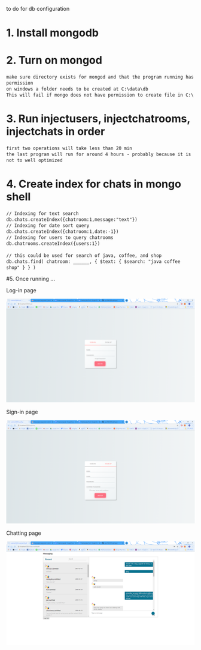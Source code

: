 to do for db configuration

# 1. Install mongodb

# 2. Turn on mongod

	make sure directory exists for mongod and that the program running has permission
	on windows a folder needs to be created at C:\data\db
	This will fail if mongo does not have permission to create file in C:\

# 3. Run injectusers, injectchatrooms, injectchats in order

	first two operations will take less than 20 min
	the last program will run for around 4 hours - probably because it is not to well optimized

# 4. Create index for chats in mongo shell

	// Indexing for text search
	db.chats.createIndex({chatroom:1,message:"text"})
	// Indexing for date sort query
	db.chats.createIndex({chatroom:1,date:-1})
	// Indexing for users to query chatrooms
	db.chatrooms.createIndex({users:1})

	// this could be used for search of java, coffee, and shop
	db.chats.find( chatroom: ______, { $text: { $search: "java coffee shop" } } )

#5. Once running ...

Log-in page

![Alt text](login.png?raw=true "Title")

Sign-in page

![Alt text](sign_up.png?raw=true "Title")

Chatting page

![Alt text](chat.png?raw=true "Title")

